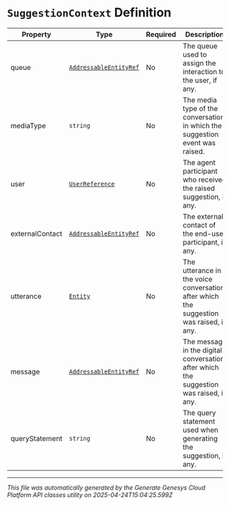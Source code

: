 # `SuggestionContext` Definition

| Property | Type | Required | Description |
|----------|------|----------|-------------|
| queue | [`AddressableEntityRef`](addressableentityref-definition.md) | No | The queue used to assign the interaction to the user, if any. |
| mediaType | `string` | No | The media type of the conversation in which the suggestion event was raised. |
| user | [`UserReference`](userreference-definition.md) | No | The agent participant who received the raised suggestion, if any. |
| externalContact | [`AddressableEntityRef`](addressableentityref-definition.md) | No | The external contact of the end-user participant, if any. |
| utterance | [`Entity`](entity-definition.md) | No | The utterance in the voice conversation, after which the suggestion was raised, if any. |
| message | [`AddressableEntityRef`](addressableentityref-definition.md) | No | The message in the digital conversation, after which the suggestion was raised, if any. |
| queryStatement | `string` | No | The query statement used when generating the suggestion, if any. |

---

*This file was automatically generated by the Generate Genesys Cloud Platform API classes utility on 2025-04-24T15:04:25.599Z*